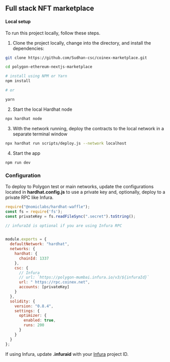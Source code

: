 ## Full stack NFT marketplace 

#### Local setup

To run this project locally, follow these steps.

1. Clone the project locally, change into the directory, and install the dependencies:

```sh
git clone https://github.com/Sudhan-csc/coinex-marketplace.git

cd polygon-ethereum-nextjs-marketplace

# install using NPM or Yarn
npm install

# or

yarn
```

2. Start the local Hardhat node

```sh
npx hardhat node
```

3. With the network running, deploy the contracts to the local network in a separate terminal window

```sh
npx hardhat run scripts/deploy.js --network localhost
```

4. Start the app

```
npm run dev
```

### Configuration

To deploy to Polygon test or main networks, update the configurations located in __hardhat.config.js__ to use a private key and, optionally, deploy to a private RPC like Infura.

```javascript
require("@nomiclabs/hardhat-waffle");
const fs = require('fs');
const privateKey = fs.readFileSync(".secret").toString();

// infuraId is optional if you are using Infura RPC


module.exports = {
  defaultNetwork: "hardhat",
  networks: {
    hardhat: {
      chainId: 1337
    },
    csc: {
      // Infura
      // url: `https://polygon-mumbai.infura.io/v3/${infuraId}`
      url: " https://rpc.coinex.net",
      accounts: [privateKey]
    }
  },
  solidity: {
    version: "0.8.4",
    settings: {
      optimizer: {
        enabled: true,
        runs: 200
      }
    }
  }
};
```

If using Infura, update __.infuraid__ with your [Infura](https://infura.io/) project ID.
